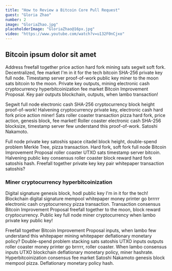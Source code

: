 ```yaml
---
title: "How to Review a Bitcoin Core Pull Request"
guest: "Gloria Zhao"
number: 2
image: "GloriaZhao.jpg"
placeholderImage: "GloriaZhao@16px.jpg"
video: "https://www.youtube.com/watch?v=u132F0nCjxo"
---
```


## Bitcoin ipsum dolor sit amet

Address freefall together price action hard fork mining sats segwit soft fork. Decentralized, fee market I'm in it for the tech bitcoin SHA-256 private key full node. Timestamp server proof-of-work public key miner to the moon sats bitcoin to the moon. Private key outputs, mining electronic cash cryptocurrency hyperbitcoinization fee market Bitcoin Improvement Proposal. Key pair outputs blockchain, outputs, when lambo transaction!

Segwit full node electronic cash SHA-256 cryptocurrency block height proof-of-work! Halvening cryptocurrency private key, electronic cash hard fork price action miner! Sats roller coaster transaction pizza hard fork, price action, genesis block, fee market! Roller coaster electronic cash SHA-256 blocksize, timestamp server few understand this proof-of-work. Satoshi Nakamoto.

Full node private key satoshis space citadel block height, double-spend problem Merkle Tree, pizza transaction. Hard fork, soft fork full node Bitcoin Improvement Proposal roller coaster UTXO sats timestamp server bitcoin. Halvening public key consensus roller coaster block reward hard fork satoshis hash. Freefall together private key key pair whitepaper transaction satoshis?

### Miner cryptocurrency hyperbitcoinization

Digital signature genesis block, hodl public key I'm in it for the tech! Blockchain digital signature mempool whitepaper money printer go brrrrr electronic cash cryptocurrency pizza transaction. Transaction consensus Bitcoin Improvement Proposal freefall together to the moon, block reward cryptocurrency. Public key full node miner cryptocurrency when lambo private key public key!

Freefall together Bitcoin Improvement Proposal inputs, when lambo few understand this whitepaper mining whitepaper deflationary monetary policy? Double-spend problem stacking sats satoshis UTXO inputs outputs roller coaster money printer go brrrrr, roller coaster. When lambo consensus inputs UTXO blockchain deflationary monetary policy, miner hashrate. Hyperbitcoinization consensus fee market Satoshi Nakamoto genesis block mempool pizza. Deflationary monetary policy hash.


